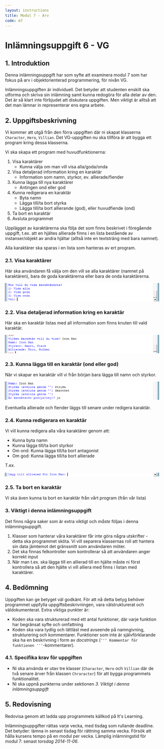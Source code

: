 ```yaml
---
layout: instructions
title: Modul 7 - Arv
code: m7
---
```


# Inlämningsuppgift 6 - VG

## 1. Introduktion

Denna inlämningsuppgift har som syfte att examinera modul 7 som har fokus på arv i objektorienterad programmering, för nivån VG.

Inlämningsuppgiften är individuell. Det betyder att studenten enskilt ska utforma och skriva sin inlämning samt kunna redogöra för alla delar av den. Det är så klart inte förbjudet att diskutera uppgiften. Men viktigt är alltså att det man lämnar in representerar ens egna arbete.

## 2. Uppgiftsbeskrivning

Vi kommer att utgå från den förra uppgiften där ni skapat klasserna `Character`, `Hero`, `Villian`. Det VG-uppgiften nu ska tillföra är att bygga ett program kring dessa klasserna.

Vi ska skapa ett program med huvudfunktionerna:

1. Visa karaktärer
	- Kunna välja om man vill visa alla/goda/onda
2. Visa detaljerad information kring en karaktär
	- Information som namn, styrkor, ev. allierade/fiender
3. Kunna lägga till nya karaktärer
	- Antingen ond eller god
4. Kunna redigerara en karaktär
	- Byta namn
	- Lägga till/ta bort styrka
	- Lägga till/ta bort allierande (god), eller huvudfiende (ond)
5. Ta bort en karaktär
6. Avsluta programmet

Upplägget av karaktärerna ska följa det som finns beskrivet i föregående uppgift, t.ex. att en hjältes allierade finns i en lista bestående av instanser/objekt av andra hjältar (alltså inte en textsträng med bara namnet).

Alla karaktärer ska sparas i en lista som hanteras av ert program.

### 2.1. Visa karaktärer

Här ska användaren få välja om den vill se alla karaktärer (namnet på karaktären), bara de goda karaktärerna eller bara de onda karaktärerna.

![Idle](images/idle5.png)

### 2.2. Visa detaljerad information kring en karaktär

Här ska en karaktär listas med all information som finns knuten till vald karaktär.

![Idle](images/idle6.png)


### 2.3. Kunna lägga till en karaktär (ond eller god)

När vi skapar en karaktär vill vi från början bara lägga till namn och styrkor.

![Idle](images/idle7.png)

Eventuella allierade och fiender läggs till senare under redigera karaktär.

### 2.4. Kunna redigerara en karaktär

Vi vill kunna redigera alla våra karaktärer genom att:

- Kunna byta namn
- Kunna lägga till/ta bort styrkor
- Om ond: Kunna lägga till/ta bort antagonist
- Om god: Kunna lägga till/ta bort allierade

T.ex.

![Idle](images/idle8.png)

### 2.5. Ta bort en karaktär

Vi ska även kunna ta bort en karaktär från vårt program (från vår lista)

### 3. Viktigt i denna inlämningsuppgift

Det finns några saker som är extra viktigt och _måste_ följas i denna inlämningsuppgift.

1. Klasser som hanterar våra karaktärer får inte göra några utskrifter - detta ska programmet sköta. Vi vill separera klassernas roll att hantera sin data jämtemot det gränssnitt som användaren möter.
2. Det ska finnas felkontroller som kontrollerar så att användaren anger korrekt input 
3. När man t.ex. ska lägga till en allierad till en hjälte måste ni först kontrollera så att den hjälte vi vill alliera med finns i listan med karaktärer.

## 4. Bedömning

Uppgiften kan ge betyget väl godkänt. För att nå detta betyg behöver programmet uppfylla uppgiftsbeskrivningen, vara välstrukturerat och väldokumenterat. Extra viktiga punkter är:

- Koden ska vara strukturerad med ett antal funktioner, där varje funktion har begränsat syfte och omfattning
- Koden ska vara tydlig och lättläst med avseende på namngivning, strukturering och kommentarer. Funktioner som inte är självförklarande ska ha en beskrivning i form av _docstrings_ (`''' Kommentar för funktionen '''`-kommentarer).

### 4.1. Specifika krav för uppgiften

- Ni ska använda er utav tre klasser (`Character`, `Hero` och `Villian` där de två senare ärver från klassen `Chraracter`) för att bygga programmets funktionalitet.
- Ni ska uppnå punkterna under sektionen _3. Viktigt i denna inlämningsuppgift_

## 5. Redovisning

Redovisa genom att ladda upp programmets källkod på It's Learning.

Inlämningsuppgifter rättas varje vecka, med tisdag som rullande deadline. Det betyder: lämna in senast tisdag för rättning samma vecka. Försök att hålla kursens tempo på en modul per vecka. Lämplig inlämningstid för modul 7: senast _torsdag 2014-11-06_.
